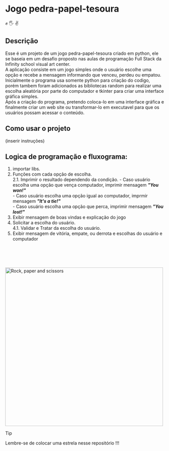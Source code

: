 # Jogo pedra-papel-tesoura

:fist_raised: :raised_hand_with_fingers_splayed: :v:

## Descrição

Esse é um projeto de um jogo pedra-papel-tesoura criado em python, ele se baseia em um desafio proposto nas aulas de programação Full Stack da Infinity school visual art center.  
A aplicação consiste em um jogo simples onde o usuário escolhe uma opção e recebe a mensagem informando que venceu, perdeu ou empatou.  
Inicialmente o programa usa somente python para criação do codigo, porém tambem foram adicionados as bibliotecas random para realizar uma escolha aleatória por parte do computador e tkinter para criar uma interface gráfica simples.  
Após a criação do programa, pretendo coloca-lo em uma interface gráfica e finalmente criar um web site ou transformar-lo em executavel para que os usuários possam acessar o conteúdo.  

## Como usar o projeto

(inserir instruções)

## Logica de programação e fluxograma:

1. importar libs.  
2. Funções com cada opção de escolha.  
    2.1. Imprimir o resultado dependendo da condição.
        - Caso usuário escolha uma opção que vença computador, imprimir mensagem ***"You won!"***  
        - Caso usuário escolha uma opção igual ao computador, imprmir mensagem   ***"It's a tie!"***   
        - Caso usuário escolha uma opção que perca, imprimir mensagem ***"You lost!"***  
3. Exibir mensagem de boas vindas e  explicação do jogo  
4. Solicitar a escolha do usuário.    
    4.1. Validar e Tratar da escolha do usuário.  
5. Exibir mensagem de vitória, empate, ou derrota e escolhas do usuário e computador

<br>
<br> 
<br>
<br>        
<img src="https://hips.hearstapps.com/hmg-prod/images/people-playing-paper-rock-scissors-royalty-free-illustration-1583269312.jpg" alt="Rock, paper and scissors" width="500"/>

> [!TIP]
> Lembre-se de colocar uma estrela nesse repositório !!!
